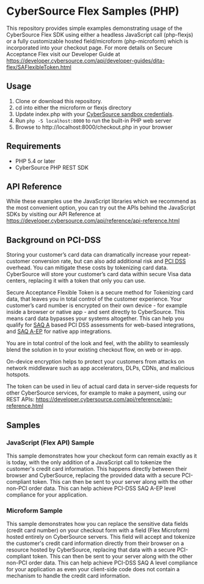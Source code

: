 # CyberSource Flex Samples (PHP)

This repository provides simple examples demonstrating usage of the CyberSource Flex SDK using either a headless JavaScript call (php-flexjs) or a fully customizable hosted field/microform (php-microform) which is incorporated into your checkout page.  For more details on Secure Acceptance Flex visit our Developer Guide at https://developer.cybersource.com/api/developer-guides/dita-flex/SAFlexibleToken.html

## Usage

1. Clone or download this repository.
2. cd into either the microform or flexjs directory
3. Update index.php with your [CyberSource sandbox credentials](https://ebc2test.cybersource.com). 
5. Run ```php -S localhost:8000``` to run the built-in PHP web server
6. Browse to http://localhost:8000/checkout.php in your browser

## Requirements
* PHP 5.4 or later
* CyberSource PHP REST SDK


## API Reference
While these examples use the JavaScript libraries which we recommend as the most convenient option, you can try out the APIs behind the JavaScript SDKs by visiting our API Reference at https://developer.cybersource.com/api/reference/api-reference.html

## Background on PCI-DSS

Storing your customer’s card data can dramatically increase your repeat-customer conversion rate, but can also add additional risk and [PCI DSS](https://www.pcisecuritystandards.org/pci_security/) overhead. You can mitigate these costs by tokenizing card data. CyberSource will store your customer’s card data within secure Visa data centers, replacing it with a token that only you can use. 

Secure Acceptance Flexible Token is a secure method for Tokenizing card data, that leaves you in total control of the customer experience. Your customer’s card number is encrypted on their own device - for example inside a browser or native app - and sent directly to CyberSource. This means card data bypasses your systems altogether. This can help you qualify for [SAQ A](https://www.pcisecuritystandards.org/documents/Understanding_SAQs_PCI_DSS_v3.pdf) based PCI DSS assessments for web-based integrations, and [SAQ A-EP](https://www.pcisecuritystandards.org/documents/Understanding_SAQs_PCI_DSS_v3.pdf) for native app integrations.

You are in total control of the look and feel, with the ability to seamlessly blend the solution in to your existing checkout flow, on web or in-app.

On-device encryption helps to protect your customers from attacks on network middleware such as app accelerators, DLPs, CDNs, and malicious hotspots.

The token can be used in lieu of actual card data in server-side requests for other CyberSource services, for example to make a payment, using our REST APIs: https://developer.cybersource.com/api/reference/api-reference.html

## Samples

### JavaScript (Flex API) Sample

This sample demonstrates how your checkout form can remain exactly as it is today, with the only addition of a JavaScript call to tokenize the customer's credit card information. This happens directly between their browser and CyberSource, replacing the provided data with a secure PCI-compliant token. This can then be sent to your server along with the other non-PCI order data.  This can help achieve PCI-DSS SAQ A-EP level compliance for your application.  

### Microform Sample

This sample demonstrates how you can replace the sensitive data fields (credit card number) on your checkout form with a field (Flex Microform) hosted entirely on CyberSource servers. This field will accept and tokenize the customer's credit card information directly from their browser on a resource hosted by CyberSource, replacing that data with a secure PCI-compliant token. This can then be sent to your server along with the other non-PCI order data.  This can help achieve PCI-DSS SAQ A level compliance for your application as even your client-side code does not contain a mechanism to handle the credit card information.

